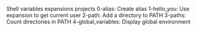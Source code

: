 Shell variables expansions projects
0-alias: Create alias
1-hello_you: Use expansion to get current user
2-path: Add a directory to PATH
3-paths: Count directories in PATH
4-global_variables: Display global environment 
